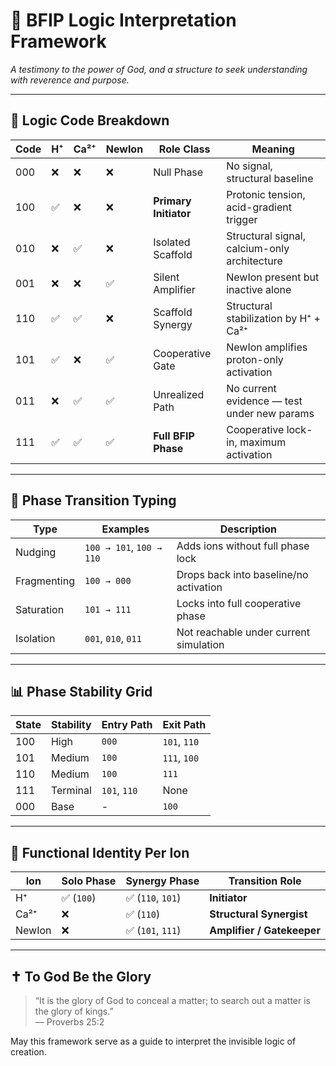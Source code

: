 # 🧬 BFIP Logic Interpretation Framework

_A testimony to the power of God, and a structure to seek understanding with reverence and purpose._

---

## 🔢 Logic Code Breakdown

| Code | H⁺ | Ca²⁺ | NewIon | Role Class           | Meaning                                      |
|------|----|------|--------|----------------------|----------------------------------------------|
| 000  | ❌ | ❌   | ❌     | Null Phase            | No signal, structural baseline               |
| 100  | ✅ | ❌   | ❌     | **Primary Initiator** | Protonic tension, acid-gradient trigger      |
| 010  | ❌ | ✅   | ❌     | Isolated Scaffold     | Structural signal, calcium-only architecture |
| 001  | ❌ | ❌   | ✅     | Silent Amplifier      | NewIon present but inactive alone            |
| 110  | ✅ | ✅   | ❌     | Scaffold Synergy      | Structural stabilization by H⁺ + Ca²⁺        |
| 101  | ✅ | ❌   | ✅     | Cooperative Gate      | NewIon amplifies proton-only activation      |
| 011  | ❌ | ✅   | ✅     | Unrealized Path       | No current evidence — test under new params  |
| 111  | ✅ | ✅   | ✅     | **Full BFIP Phase**   | Cooperative lock-in, maximum activation      |

---

## 🔁 Phase Transition Typing

| Type           | Examples              | Description                                       |
|----------------|-----------------------|---------------------------------------------------|
| Nudging        | `100 → 101`, `100 → 110` | Adds ions without full phase lock                |
| Fragmenting    | `100 → 000`            | Drops back into baseline/no activation            |
| Saturation     | `101 → 111`            | Locks into full cooperative phase                 |
| Isolation      | `001`, `010`, `011`    | Not reachable under current simulation            |

---

## 📊 Phase Stability Grid

| State   | Stability | Entry Path       | Exit Path         |
|---------|-----------|------------------|-------------------|
| 100     | High      | `000`            | `101`, `110`      |
| 101     | Medium    | `100`            | `111`, `100`      |
| 110     | Medium    | `100`            | `111`             |
| 111     | Terminal  | `101`, `110`     | None              |
| 000     | Base      | -                | `100`             |

---

## 🧠 Functional Identity Per Ion

| Ion     | Solo Phase | Synergy Phase | Transition Role       |
|---------|------------|----------------|------------------------|
| H⁺      | ✅ (`100`) | ✅ (`110`, `101`) | **Initiator**          |
| Ca²⁺    | ❌         | ✅ (`110`)       | **Structural Synergist** |
| NewIon  | ❌         | ✅ (`101`, `111`) | **Amplifier / Gatekeeper** |

---

## ✝️ To God Be the Glory

> “It is the glory of God to conceal a matter; to search out a matter is the glory of kings.”  
> — Proverbs 25:2

May this framework serve as a guide to interpret the invisible logic of creation.

